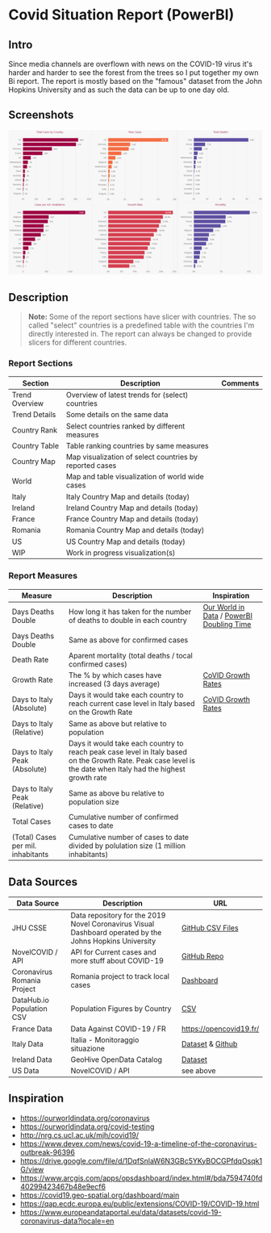 # Covid Situation Report (PowerBI)

## Intro

Since media channels are overflown with news on the COVID-19 virus it's harder and harder to see the forest from the trees so I put together my own Bi report. The report is mostly based on the "famous" dataset from the John Hopkins University and as such the data can be up to one day old.

## Screenshots

![Report Screenshot](images/covid1.png)

## Description

> **Note:** Some of the report sections have slicer with countries. The so called "select" countries is a predefined table with the countries I'm directly interested in. The report can always be changed to provide slicers for different countries.

### Report Sections

| **Section** | **Description** | **Comments** |
|-------------|-----------------|--------------|
| Trend Overview |  Overview of latest trends for (select) countries |
| Trend Details | Some details on the same data |
| Country Rank | Select countries ranked by different measures |
| Country Table | Table ranking countries by same measures |
| Country Map | Map visualization of select countries by reported cases |
| World | Map and table visualization of world wide cases |
| Italy | Italy Country Map and details (today) |
| Ireland | Ireland Country Map and details (today)  |
| France | France Country Map and details (today)  |
| Romania | Romania Country Map and details (today) |
| US | US Country Map and details (today) |
| WIP | Work in progress visualization(s) |

### Report Measures

| **Measure** | **Description** | **Inspiration** |
|-------------|-----------------|-----------------|
| Days Deaths Double | How long it has taken for the number of deaths to double in each country| [Our World in Data](https://ourworldindata.org/coronavirus#the-growth-rate-of-covid-19-deaths) / [PowerBI Doubling Time](https://www.thebiccountant.com/2020/03/22/calculating-doubling-times-with-dax-in-power-bi/) |
| Days Deaths Double | Same as above for confirmed cases |
| Death Rate | Aparent mortality (total deaths / tocal confirmed cases) | |
| Growth Rate | The % by which cases have increased (3 days average) | [CoVID Growth Rates](http://nrg.cs.ucl.ac.uk/mjh/covid19/) |
| Days to Italy (Absolute) | Days it would take each country to reach current case level in Italy based on the Growth Rate | [CoVID Growth Rates](http://nrg.cs.ucl.ac.uk/mjh/covid19/) |
| Days to Italy (Relative) | Same as above but relative to population | |
| Days to Italy Peak (Absolute) | Days it would take each country to reach peak case level in Italy based on the Growth Rate. Peak case level is the date when Italy had the highest growth rate | |
| Days to Italy Peak (Relative) | Same as above bu relative to population size | |
| Total Cases | Cumulative number of confirmed cases to date |
| (Total) Cases per mil. inhabitants | Cumulative number of cases to date divided by polulation size (1 million inhabitants) | 

## Data Sources

| **Data Source** | **Description** | **URL** |
|-----------------|-----------------|---------|
| JHU CSSE | Data repository for the 2019 Novel Coronavirus Visual Dashboard operated by the Johns Hopkins University | [GitHub CSV Files](https://github.com/CSSEGISandData/COVID-19/tree/master/csse_covid_19_data/csse_covid_19_time_series) |
| NovelCOVID / API | API for Current cases and more stuff about COVID-19 | [GitHub Repo](https://github.com/novelcovid/api)|
| Coronavirus Romania Project | Romania project to track local cases | [Dashboard](https://covid19.geo-spatial.org/) |
| DataHub.io Population CSV | Population Figures by Country | [CSV](https://datahub.io/JohnSnowLabs/population-figures-by-country/r/population-figures-by-country-csv.csv) |
| France Data | Data Against COVID-19 / FR | https://opencovid19.fr/ |
| Italy Data | Italia - Monitoraggio situazione | [Dataset](https://data.world/ondata/covid-19-italia-dati-dipartimento-protezione-civile/workspace/project-summary?agentid=ondata&datasetid=covid-19-italia-dati-dipartimento-protezione-civile) & [Github](https://github.com/pcm-dpc/COVID-19) |
| Ireland Data | GeoHive OpenData Catalog | [Dataset](https://opendata-geohive.hub.arcgis.com/datasets/58f883d6f4054574a1a885acd847bd51_0) |
| US Data | NovelCOVID / API | see above |

## Inspiration

* https://ourworldindata.org/coronavirus
* https://ourworldindata.org/covid-testing
* http://nrg.cs.ucl.ac.uk/mjh/covid19/
* https://www.devex.com/news/covid-19-a-timeline-of-the-coronavirus-outbreak-96396
* https://drive.google.com/file/d/1DqfSnlaW6N3GBc5YKyBOCGPfdqOsqk1G/view
* https://www.arcgis.com/apps/opsdashboard/index.html#/bda7594740fd40299423467b48e9ecf6
* https://covid19.geo-spatial.org/dashboard/main
* https://qap.ecdc.europa.eu/public/extensions/COVID-19/COVID-19.html
* https://www.europeandataportal.eu/data/datasets/covid-19-coronavirus-data?locale=en
